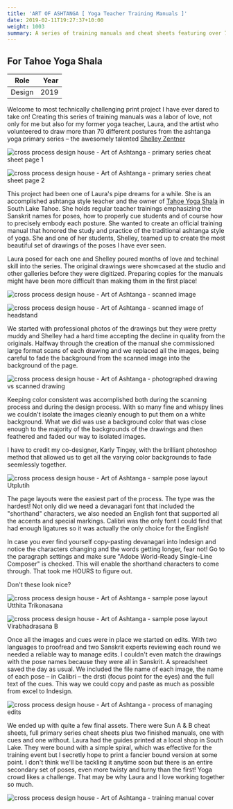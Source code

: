 ```yaml
---
title: 'ART OF ASHTANGA [ Yoga Teacher Training Manuals ]'
date: 2019-02-11T19:27:37+10:00
weight: 1003
summary: A series of training manuals and cheat sheets featuring over 70 hand-drawn pencil illustrations of each pose in the ashtanga yoga primary series. 
---
```


## For Tahoe Yoga Shala

| Role | Year |
| ----------- | -----------: |
| Design | 2019 |

Welcome to most technically challenging print project I have ever dared to take on! Creating this series of training manuals was a labor of love, not only for me but also for my former yoga teacher, Laura, and the artist who volunteered to draw more than 70 different postures from the ashtanga yoga primary series – the awesomely talented <a href="http://shelleyzen.us/home/catalog/art-of-astanga/" target="_blank">Shelley Zentner</a> 

![cross process design house - Art of Ashtanga - primary series cheat sheet page 1](/images/work/cross-process-design-house-Ashtanga-Yoga-Primary-Series-CHEAT-SHEET-pg1.jpg "Ashtanga Yoga Primary Series Training Manual - primary series cheat sheet page 1")

![cross process design house - Art of Ashtanga - primary series cheat sheet page 2](/images/work/cross-process-design-house-Ashtanga-Yoga-Primary-Series-CHEAT-SHEET-pg2.jpg "Ashtanga Yoga Primary Series Training Manual - primary series cheat sheet page 2")

This project had been one of Laura's pipe dreams for a while. She is an accomplished ashtanga style teacher and the owner of <a href="https://tahoeyogashala.com" target="_blank">Tahoe Yoga Shala</a> in South Lake Tahoe. She holds regular teacher trainings emphasizing the Sanskrit names for poses, how to properly cue students and of course how to precisely embody each posture. She wanted to create an official training manual that honored the study and practice of the traditional ashtanga style of yoga. She and one of her students, Shelley, teamed up to create the most beautiful set of drawings of the poses I have ever seen. 

Laura posed for each one and Shelley poured months of love and techinal skill into the series. The original drawings were showcased at the studio and other galleries before they were digitized. Preparing copies for the manuals might have been more difficult than making them in the first place!  

![cross process design house - Art of Ashtanga - scanned image](/images/work/cross-process-design-house-Art_of_Ashtanga_scanned-drawing-sample1.jpg "Ashtanga Yoga Primary Series Training Manual - scanned image of original illustration by Shelley Zentner")   

![cross process design house - Art of Ashtanga - scanned image of headstand](/images/work/cross-process-design-house-Art_of_Ashtanga_scanned-drawing-sample2.jpg "Ashtanga Yoga Primary Series Training Manual - scanned image of original illustration of headstand by Shelley Zentner") 

We started with professional photos of the drawings but they were pretty muddy and Shelley had a hard time accepting the decline in quality from the originals. Halfway through the creation of the manual she commissioned large format scans of each drawing and we replaced all the images, being careful to fade the background from the scanned image into the background of the page. 

![cross process design house - Art of Ashtanga - photographed drawing vs scanned drawing](/images/work/cross-process-design-house-Art_of_Ashtanga_scanned-photo-vs-scan.jpg "Ashtanga Yoga Primary Series Training Manual - photo and scan of drawing side by side")

Keeping color consistent was accomplished both during the scanning process and during the design process. With so many fine and whispy lines we couldn't isolate the images cleanly enough to put them on a white background. What we did was use a background color that was close enough to the majority of the backgrounds of the drawings and then feathered and faded our way to isolated images. 

I have to credit my co-designer, Karly Tingey, with the brilliant photoshop method that allowed us to get all the varying color backgrounds to fade seemlessly together. 

![cross process design house - Art of Ashtanga - sample pose layout Utplutih](/images/work/cross-process-design-house-Art_of_Ashtanga_Teacher_Training_Manual_Utplutih.jpg "Ashtanga Yoga Primary Series Training Manual - Utplutih pose page layout")

The page layouts were the easiest part of the process. The type was the hardest! Not only did we need a devanagari font that included the "shorthand" characters, we also needed an English font that supported all the accents and special markings. Calibri was the only font I could find that had enough ligatures so it was actually the only choice for the English!  

In case you ever find yourself copy-pasting devanagari into Indesign and notice the characters changing and the words getting longer, fear not! Go to the paragraph settings and make sure "Adobe World-Ready Single-Line Composer" is checked. This will enable the shorthand characters to come through. That took me HOURS to figure out. 

Don't these look nice?

![cross process design house - Art of Ashtanga - sample pose layout Utthita Trikonasana](/images/work/cross-process-design-house-Art_of_Ashtanga_Teacher_Training_Manual_Utthita_Trikonasana.jpg "Ashtanga Yoga Primary Series Training Manual - Utthita Trikonasana pose page layout")

![cross process design house - Art of Ashtanga - sample pose layout Virabhadrasana B](/images/work/cross-process-design-house-Art_of_Ashtanga_Teacher_Training_Manual_Virabhadrasana_B.jpg "Ashtanga Yoga Primary Series Training Manual - Virabhadrasana B pose page layout")

Once all the images and cues were in place we started on edits. With two languages to proofread and two Sanskrit experts reviewing each round we needed a reliable way to manage edits. I couldn't even match the drawings with the pose names because they were all in Sanskrit. A spreadsheet saved the day as usual. We included the file name of each image, the name of each pose – in Calibri – the drsti (focus point for the eyes) and the full text of the cues. This way we could copy and paste as much as possible from excel to Indesign.

![cross process design house - Art of Ashtanga - process of managing edits](/images/work/cross-process-design-house-Art_of_Ashtanga_Teacher_Training_Manual_managing-edits.png "Ashtanga Yoga Primary Series Training Manual - managing edits")

We ended up with quite a few final assets. There were Sun A & B cheat sheets, full primary series cheat sheets plus two finished manuals, one with cues and one without. Laura had the guides printed at a local shop in South Lake. They were bound with a simple spiral, which was effective for the training event but I secretly hope to print a fancier bound version at some point. I don't think we'll be tackling it anytime soon but there is an entire secondary set of poses, even more twisty and turny than the first! Yoga crowd likes a challenge. That may be why Laura and I love working together so much. 

![cross process design house - Art of Ashtanga - training manual cover](/images/work/cross-process-design-house-Art_of_Ashtanga_Teacher_Training_Manual_cover.jpg "Ashtanga Yoga Primary Series Training Manual - cover")